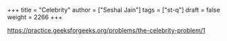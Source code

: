 +++
title = "Celebrity"
author = ["Seshal Jain"]
tags = ["st-q"]
draft = false
weight = 2266
+++

<https://practice.geeksforgeeks.org/problems/the-celebrity-problem/1>
